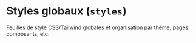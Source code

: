 # Styles globaux (`styles`)

Feuilles de style CSS/Tailwind globales et organisation par thème, pages, composants, etc.
